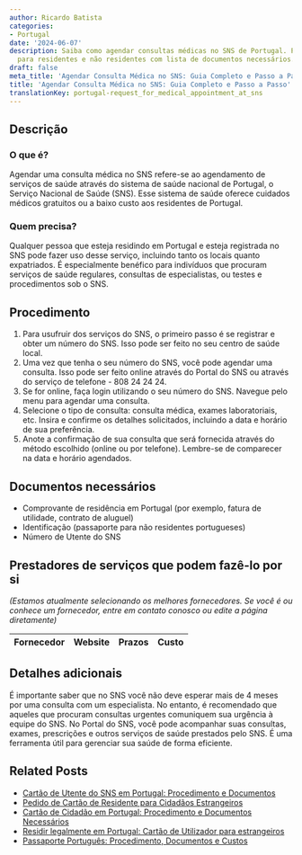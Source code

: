 ```yaml
---
author: Ricardo Batista
categories:
- Portugal
date: '2024-06-07'
description: Saiba como agendar consultas médicas no SNS de Portugal. Passo a passo
  para residentes e não residentes com lista de documentos necessários.
draft: false
meta_title: 'Agendar Consulta Médica no SNS: Guia Completo e Passo a Passo'
title: 'Agendar Consulta Médica no SNS: Guia Completo e Passo a Passo'
translationKey: portugal-request_for_medical_appointment_at_sns
---
```



## Descrição
### O que é?
Agendar uma consulta médica no SNS refere-se ao agendamento de serviços de saúde através do sistema de saúde nacional de Portugal, o Serviço Nacional de Saúde (SNS). Esse sistema de saúde oferece cuidados médicos gratuitos ou a baixo custo aos residentes de Portugal.

### Quem precisa?
Qualquer pessoa que esteja residindo em Portugal e esteja registrada no SNS pode fazer uso desse serviço, incluindo tanto os locais quanto expatriados. É especialmente benéfico para indivíduos que procuram serviços de saúde regulares, consultas de especialistas, ou testes e procedimentos sob o SNS.

## Procedimento
1. Para usufruir dos serviços do SNS, o primeiro passo é se registrar e obter um número do SNS. Isso pode ser feito no seu centro de saúde local.
2. Uma vez que tenha o seu número do SNS, você pode agendar uma consulta. Isso pode ser feito online através do Portal do SNS ou através do serviço de telefone - 808 24 24 24.
3. Se for online, faça login utilizando o seu número do SNS. Navegue pelo menu para agendar uma consulta.
4. Selecione o tipo de consulta: consulta médica, exames laboratoriais, etc. Insira e confirme os detalhes solicitados, incluindo a data e horário de sua preferência.
5. Anote a confirmação de sua consulta que será fornecida através do método escolhido (online ou por telefone). Lembre-se de comparecer na data e horário agendados.

## Documentos necessários
- Comprovante de residência em Portugal (por exemplo, fatura de utilidade, contrato de aluguel)
- Identificação (passaporte para não residentes portugueses)
- Número de Utente do SNS

## Prestadores de serviços que podem fazê-lo por si
_(Estamos atualmente selecionando os melhores fornecedores. Se você é ou conhece um fornecedor, entre em contato conosco ou edite a página diretamente)_

| Fornecedor      |     Website     |     Prazos       |       Custo      |
| --------------- | --------------- |  :-------------: | :-------------: |

## Detalhes adicionais
É importante saber que no SNS você não deve esperar mais de 4 meses por uma consulta com um especialista. No entanto, é recomendado que aqueles que procuram consultas urgentes comuniquem sua urgência à equipe do SNS. No Portal do SNS, você pode acompanhar suas consultas, exames, prescrições e outros serviços de saúde prestados pelo SNS. É uma ferramenta útil para gerenciar sua saúde de forma eficiente.


## Related Posts

- [Cartão de Utente do SNS em Portugal: Procedimento e Documentos](https://tramitit.com/pt/guides/portugal/pedido_de_cartao_de_utente_do_sns/)
- [Pedido de Cartão de Residente para Cidadãos Estrangeiros](https://tramitit.com/pt/guides/portugal/pedido_de_cartao_de_residente_para_cidadaos_estrangeiros/)
- [Cartão de Cidadão em Portugal: Procedimento e Documentos Necessários](https://tramitit.com/pt/guides/portugal/pedido_de_cartao_de_cidadao/)
- [Residir legalmente em Portugal: Cartão de Utilizador para estrangeiros](https://tramitit.com/pt/guides/portugal/pedido_de_cartao_de_utente_para_estrangeiros/)
- [Passaporte Português: Procedimento, Documentos e Custos](https://tramitit.com/pt/guides/portugal/pedido_de_passaporte_portugues/)